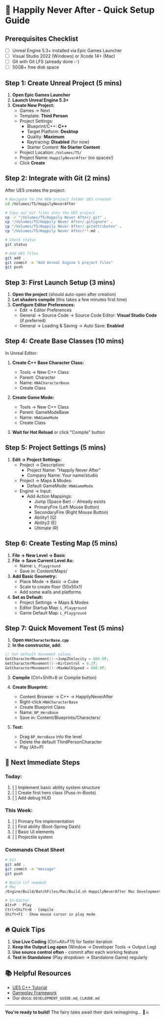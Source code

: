 # 🚀 Happily Never After - Quick Setup Guide

## Prerequisites Checklist
- [ ] Unreal Engine 5.3+ installed via Epic Games Launcher
- [ ] Visual Studio 2022 (Windows) or Xcode 14+ (Mac)
- [ ] Git with Git LFS (already done ✅)
- [ ] 50GB+ free disk space

## Step 1: Create Unreal Project (5 mins)

1. **Open Epic Games Launcher**
2. **Launch Unreal Engine 5.3+**
3. **Create New Project:**
   - Games → Next
   - Template: **Third Person**
   - Project Settings:
     - Blueprint/C++: **C++**
     - Target Platform: **Desktop**
     - Quality: **Maximum**
     - Raytracing: **Disabled** (for now)
     - Starter Content: **No Starter Content**
   - Project Location: `/Volumes/T5/`
   - Project Name: `HappilyNeverAfter` (no spaces!)
   - Click **Create**

## Step 2: Integrate with Git (2 mins)

After UE5 creates the project:

```bash
# Navigate to the NEW project folder UE5 created
cd /Volumes/T5/HappilyNeverAfter

# Copy our Git files into the UE5 project
cp -r "/Volumes/T5/Happily Never After/.git" .
cp "/Volumes/T5/Happily Never After/.gitignore" .
cp "/Volumes/T5/Happily Never After/.gitattributes" .
cp "/Volumes/T5/Happily Never After/"*.md .

# Check status
git status

# Add UE5 files
git add .
git commit -m "Add Unreal Engine 5 project files"
git push
```

## Step 3: First Launch Setup (3 mins)

1. **Open the project** (should auto-open after creation)
2. **Let shaders compile** (this takes a few minutes first time)
3. **Configure Editor Preferences:**
   - Edit → Editor Preferences
   - General → Source Code → Source Code Editor: **Visual Studio Code** (if preferred)
   - General → Loading & Saving → Auto Save: **Enabled**

## Step 4: Create Base Classes (10 mins)

In Unreal Editor:

1. **Create C++ Base Character Class:**
   - Tools → New C++ Class
   - Parent: Character
   - Name: `HNACharacterBase`
   - Create Class

2. **Create Game Mode:**
   - Tools → New C++ Class  
   - Parent: GameModeBase
   - Name: `HNAGameMode`
   - Create Class

3. **Wait for Hot Reload** or click "Compile" button

## Step 5: Project Settings (5 mins)

1. **Edit → Project Settings:**
   - Project → Description:
     - Project Name: "Happily Never After"
     - Company Name: Your name/studio
   - Project → Maps & Modes:
     - Default GameMode: `HNAGameMode`
   - Engine → Input:
     - Add Action Mappings:
       - Jump (Space Bar) ✅ Already exists
       - PrimaryFire (Left Mouse Button)
       - SecondaryFire (Right Mouse Button)
       - Ability1 (Q)
       - Ability2 (E)
       - Ultimate (R)

## Step 6: Create Testing Map (5 mins)

1. **File → New Level → Basic**
2. **File → Save Current Level As:**
   - Name: `L_Playground`
   - Save in: Content/Maps/
3. **Add Basic Geometry:**
   - Place Mode → Basic → Cube
   - Scale to create floor (50x50x1)
   - Add some walls and platforms
4. **Set as Default:**
   - Project Settings → Maps & Modes
   - Editor Startup Map: `L_Playground`
   - Game Default Map: `L_Playground`

## Step 7: Quick Movement Test (5 mins)

1. **Open `HNACharacterBase.cpp`**
2. **In the constructor, add:**
```cpp
// Set default movement values
GetCharacterMovement()->JumpZVelocity = 600.0f;
GetCharacterMovement()->AirControl = 0.2f;
GetCharacterMovement()->MaxWalkSpeed = 600.0f;
```

3. **Compile** (Ctrl+Shift+B or Compile button)
4. **Create Blueprint:**
   - Content Browser → C++ → HappilyNeverAfter
   - Right-click `HNACharacterBase`
   - Create Blueprint Class
   - Name: `BP_HeroBase`
   - Save in: Content/Blueprints/Characters/

5. **Test:**
   - Drag `BP_HeroBase` into the level
   - Delete the default ThirdPersonCharacter
   - Play (Alt+P)

## 🎯 Next Immediate Steps

### Today:
1. [ ] Implement basic ability system structure
2. [ ] Create first hero class (Puss-in-Boots)
3. [ ] Add debug HUD

### This Week:
1. [ ] Primary fire implementation
2. [ ] First ability (Boot-Spring Dash)
3. [ ] Basic UI elements
4. [ ] Projectile system

### Commands Cheat Sheet

```bash
# Git
git add .
git commit -m "message"
git push

# Build (if needed)
# Mac
/Engine/Build/BatchFiles/Mac/Build.sh HappilyNeverAfter Mac Development

# In-Editor
Alt+P - Play
Ctrl+Shift+B - Compile
Shift+F1 - Show mouse cursor in play mode
```

## 🔥 Quick Tips

1. **Use Live Coding** (Ctrl+Alt+F11) for faster iteration
2. **Keep the Output Log open** (Window → Developer Tools → Output Log)
3. **Use source control often** - commit after each working feature
4. **Test in Standalone** (Play dropdown → Standalone Game) regularly

## 📚 Helpful Resources

- [UE5 C++ Tutorial](https://docs.unrealengine.com/5.0/en-US/programming-with-cplusplus-in-unreal-engine/)
- [Gameplay Framework](https://docs.unrealengine.com/5.0/en-US/gameplay-framework-in-unreal-engine/)
- Our docs: `DEVELOPMENT_GUIDE.md`, `CLAUDE.md`

---

**You're ready to build!** The fairy tales await their dark reimagining... 🏰⚔️